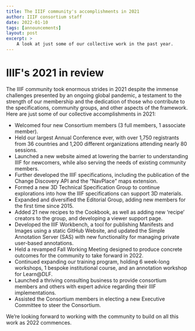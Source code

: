 ```yaml
---
title: The IIIF community's accomplishments in 2021
author: IIIF consortium staff
date: 2022-01-10
tags: [announcements]
layout: post
excerpt: >
    A look at just some of our collective work in the past year. 
---
```


# IIIF's 2021 in review

The IIIF community took enormous strides in 2021 despite the immense challenges presented by an ongoing global pandemic, a testament to the strength of our membership and the dedication of those who contribute to the specifications, community groups, and other aspects of the framework. Here are just some of our collective accomplishments in 2021:   

* Welcomed four new Consortium members (3 full members, 1 associate member).
* Held our largest Annual Conference ever, with over 1,750 registrants from 36 countries and 1,200 different organizations attending nearly 80 sessions.
* Launched a new website aimed at lowering the barrier to understanding IIIF for newcomers, while also serving the needs of existing community members.
* Further developed the IIIF specifications, including the publication of the Change Discovery API and the “NavPlace” maps extension.
* Formed a new 3D Technical Specification Group to continue explorations into how the IIIF specifications can support 3D materials.
* Expanded and diversified the Editorial Group, adding new members for the first time since 2015.
* Added 21 new recipes to the Cookbook, as well as adding new ‘recipe’ creators to the group, and developing a viewer support page.
* Developed the IIIF Workbench, a tool for publishing Manifests and Images using a static GitHub Website, and updated the Simple Annotation Server (SAS) with new functionality for managing private user-based annotations.
* Held a revamped Fall Working Meeting designed to produce concrete outcomes for the community to take forward in 2022.
* Continued expanding our training program, holding 6 week-long workshops, 1 bespoke institutional course, and an annotation workshop for Learn@DLF.
* Launched a thriving consulting business to provide consortium members and others with expert advice regarding their IIIF implementations.
* Assisted the Consortium members in electing a new Executive Committee to steer the Consortium.   

We’re looking forward to working with the community to build on all this work as 2022 commences.
